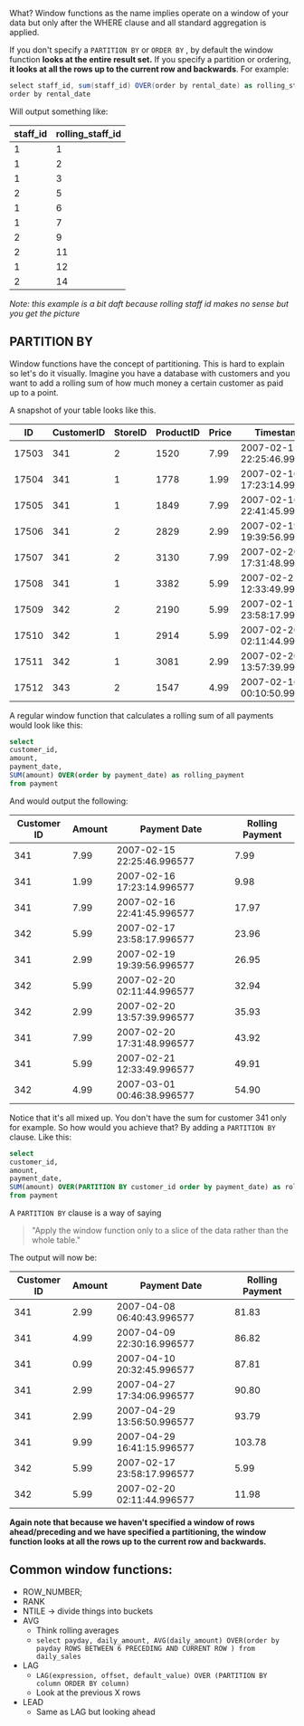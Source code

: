 
What?  Window functions as the name implies operate on a window of your data but only after the WHERE clause and all standard aggregation is applied.

If you don't specify a `PARTITION BY` or `ORDER BY` , by default the window function **looks at the entire result set.** If you specify a partition or ordering,  **it looks at all the rows up to the current row and backwards**. For example:

```C#
select staff_id, sum(staff_id) OVER(order by rental_date) as rolling_staff_id from rental 
order by rental_date
```
  
  Will output something like:
  
| staff_id | rolling_staff_id |
| -------- | ---------------- |
| 1        | 1                |
| 1        | 2                |
| 1        | 3                |
| 2        | 5                |
| 1        | 6                |
| 1        | 7                |
| 2        | 9                |
| 2        | 11               |
| 1        | 12               |
| 2        | 14               |


*Note: this example is a bit daft because rolling staff id makes no sense but you get the picture*

## PARTITION BY

Window functions have the concept of partitioning. This is hard to explain so let's do it visually. Imagine you have a database with customers and you want to add a rolling sum of how much money a certain customer as paid up to a point.

A snapshot of your table looks like this.

| ID    | CustomerID | StoreID | ProductID | Price | Timestamp                  |
| ----- | ---------- | ------- | --------- | ----- | -------------------------- |
| 17503 | 341        | 2       | 1520      | 7.99  | 2007-02-15 22:25:46.996577 |
| 17504 | 341        | 1       | 1778      | 1.99  | 2007-02-16 17:23:14.996577 |
| 17505 | 341        | 1       | 1849      | 7.99  | 2007-02-16 22:41:45.996577 |
| 17506 | 341        | 2       | 2829      | 2.99  | 2007-02-19 19:39:56.996577 |
| 17507 | 341        | 2       | 3130      | 7.99  | 2007-02-20 17:31:48.996577 |
| 17508 | 341        | 1       | 3382      | 5.99  | 2007-02-21 12:33:49.996577 |
| 17509 | 342        | 2       | 2190      | 5.99  | 2007-02-17 23:58:17.996577 |
| 17510 | 342        | 1       | 2914      | 5.99  | 2007-02-20 02:11:44.996577 |
| 17511 | 342        | 1       | 3081      | 2.99  | 2007-02-20 13:57:39.996577 |
| 17512 | 343        | 2       | 1547      | 4.99  | 2007-02-16 00:10:50.996577 |

A regular window function that calculates a rolling sum of all payments would look like this:

```SQL
select 
customer_id,
amount,
payment_date,
SUM(amount) OVER(order by payment_date) as rolling_payment
from payment
```

And would output the following:

| Customer ID | Amount | Payment Date               | Rolling Payment |
|-------------|--------|----------------------------|-----------------|
| 341         | 7.99   | 2007-02-15 22:25:46.996577 | 7.99            |
| 341         | 1.99   | 2007-02-16 17:23:14.996577 | 9.98            |
| 341         | 7.99   | 2007-02-16 22:41:45.996577 | 17.97           |
| 342         | 5.99   | 2007-02-17 23:58:17.996577 | 23.96           |
| 341         | 2.99   | 2007-02-19 19:39:56.996577 | 26.95           |
| 342         | 5.99   | 2007-02-20 02:11:44.996577 | 32.94           |
| 342         | 2.99   | 2007-02-20 13:57:39.996577 | 35.93           |
| 341         | 7.99   | 2007-02-20 17:31:48.996577 | 43.92           |
| 341         | 5.99   | 2007-02-21 12:33:49.996577 | 49.91           |
| 342         | 4.99   | 2007-03-01 00:46:38.996577 | 54.90           |

Notice that it's all mixed up. You don't have the sum for customer 341 only for example. So how would you achieve that? By adding a `PARTITION BY` clause. Like this:

```SQL
select 
customer_id,
amount,
payment_date,
SUM(amount) OVER(PARTITION BY customer_id order by payment_date) as rolling_payment
from payment
```

A `PARTITION BY`  clause is a way of saying 

> "Apply the window function only to a slice of the data rather than the whole table."

The output will now be:

| Customer ID | Amount | Payment Date               | Rolling Payment |
|-------------|--------|----------------------------|-----------------|
| 341         | 2.99   | 2007-04-08 06:40:43.996577 | 81.83           |
| 341         | 4.99   | 2007-04-09 22:30:16.996577 | 86.82           |
| 341         | 0.99   | 2007-04-10 20:32:45.996577 | 87.81           |
| 341         | 2.99   | 2007-04-27 17:34:06.996577 | 90.80           |
| 341         | 2.99   | 2007-04-29 13:56:50.996577 | 93.79           |
| 341         | 9.99   | 2007-04-29 16:41:15.996577 | 103.78          |
| 342         | 5.99   | 2007-02-17 23:58:17.996577 | 5.99            |
| 342         | 5.99   | 2007-02-20 02:11:44.996577 | 11.98           |

**Again note that because we haven't specified a window of rows ahead/preceding and we have specified a partitioning, the window function looks at all the rows up to the current row and backwards.**

## Common window functions:

- ROW_NUMBER;
- RANK
- NTILE -> divide things into buckets
- AVG 
	- Think rolling averages
	-  `select payday, daily_amount, AVG(daily_amount) OVER(order by payday ROWS BETWEEN 6 PRECEDING AND CURRENT ROW ) from daily_sales`
- LAG
	-  `LAG(expression, offset, default_value) OVER (PARTITION BY column ORDER BY column)`
	- Look at the previous X rows
- LEAD
	- Same as LAG but looking ahead
	